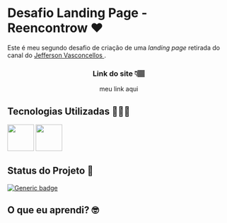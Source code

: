 # Desafio Landing Page - Reencontrow ❤️

Este é meu segundo desafio de criação de uma _landing page_ retirada do canal do [Jefferson Vasconcellos
](https://www.youtube.com/watch?v=EA7rYIdF_9g&t=76s).

<h3 align="center">Link do site 👇🏽</h3>

<div align="center">
  meu link aqui
</div>

## Tecnologias Utilizadas 🧑🏽‍💻

<div>
  <img width="60px" src="https://cdn.jsdelivr.net/gh/devicons/devicon/icons/html5/html5-original-wordmark.svg" />
  <img width="60px" src="https://cdn.jsdelivr.net/gh/devicons/devicon/icons/css3/css3-original-wordmark.svg" />
</div>

## Status do Projeto 🤔

[![Generic badge](https://img.shields.io/badge/STATUS-Incompleto-yellow.svg)](https://shields.io/)

## O que eu aprendi? 🤓
